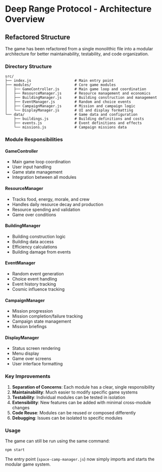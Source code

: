 # Deep Range Protocol - Architecture Overview

## Refactored Structure

The game has been refactored from a single monolithic file into a modular architecture for better maintainability, testability, and code organization.

### Directory Structure

```
src/
├── index.js                    # Main entry point
├── modules/                    # Core game modules
│   ├── GameController.js       # Main game loop and coordination
│   ├── ResourceManager.js      # Resource management and economics
│   ├── BuildingManager.js      # Building construction and management
│   ├── EventManager.js         # Random and choice events
│   ├── CampaignManager.js      # Mission and campaign logic
│   └── DisplayManager.js       # UI and display formatting
└── data/                       # Game data and configuration
    ├── buildings.js            # Building definitions and costs
    ├── events.js               # Event definitions and effects
    └── missions.js             # Campaign missions data
```

### Module Responsibilities

#### GameController
- Main game loop coordination
- User input handling
- Game state management
- Integration between all modules

#### ResourceManager
- Tracks food, energy, morale, and crew
- Handles daily resource decay and production
- Resource spending and validation
- Game over conditions

#### BuildingManager
- Building construction logic
- Building data access
- Efficiency calculations
- Building damage from events

#### EventManager
- Random event generation
- Choice event handling
- Event history tracking
- Cosmic influence tracking

#### CampaignManager
- Mission progression
- Mission completion/failure tracking
- Campaign state management
- Mission briefings

#### DisplayManager
- Status screen rendering
- Menu display
- Game over screens
- User interface formatting

### Key Improvements

1. **Separation of Concerns**: Each module has a clear, single responsibility
2. **Maintainability**: Much easier to modify specific game systems
3. **Testability**: Individual modules can be tested in isolation
4. **Extensibility**: New features can be added with minimal cross-module changes
5. **Code Reuse**: Modules can be reused or composed differently
6. **Debugging**: Issues can be isolated to specific modules

### Usage

The game can still be run using the same command:
```bash
npm start
```

The entry point (`space-camp-manager.js`) now simply imports and starts the modular game system.